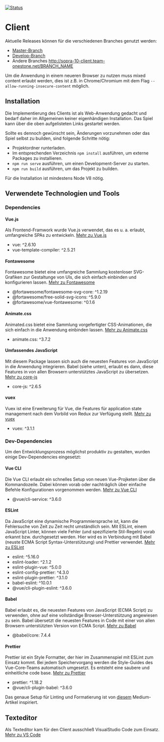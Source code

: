 [![Status](https://travis-ci.org/SoPra-Team-10/Client.svg?branch=master)](https://travis-ci.org/SoPra-Team-10/Client)
# Client
Aktuelle Releases können für die verschiedenen Branches genutzt werden:
 * [Master-Branch](http://sopra-10-client.team-onestone.net/)
 * [Develop-Branch](http://sopra-10-client.team-onestone.net/Develop/)
 * Andere Branches http://sopra-10-client.team-onestone.net/BRANCH_NAME


Um die Anwendung in einem neueren Browser zu nutzen muss mixed content erlaubt werden, dies ist z.B. in Chrome/Chromium mit dem Flag `--allow-running-insecure-content` möglich.


## Installation

Die Implementierung des Clients ist als Web-Anwendung gedacht und bedarf daher im Allgemeinen keiner eigenhändigen Installation. Das Spiel kann über die oben aufgelisteten Links gestartet werden.

Sollte es dennoch gewünscht sein, Änderungen vorzunehmen oder das Spiel selbst zu builden, sind folgende Schritte nötig:

- Projektordner runterladen.
- Im entsprechenden Verzeichnis `npm install` ausführen, um externe Packages zu installieren.
- `npm run serve` ausführen, um einen Development-Server zu starten.
- `npm run build` ausführen, um das Projekt zu builden.

Für die Installation ist mindestens Node V8 nötig.

## Verwendete Technologien und Tools

### Dependencies

#### Vue.js
Als Frontend-Framwork wurde Vue.js verwendet, das es u. a. erlaubt, umfangreiche SPAs zu entwickeln.
[Mehr zu Vue.js](https://vuejs.org/)
- vue: ^2.6.10
- vue-template-compiler: ^2.5.21


#### Fontawesome
Fontawesome bietet eine umfangreiche Sammlung kostenloser SVG-Grafiken zur Gestaltunge von UIs, die sich einfach einbinden und konfigurieren lassen.
[Mehr zu Fontawesome](https://fontawesome.com/)
- @fortawesome/fontawesome-svg-core: ^1.2.19
- @fortawesome/free-solid-svg-icons: ^5.9.0
- @fortawesome/vue-fontawesome: ^0.1.6

#### Animate.css
Animated.css bietet eine Sammlung vorgefertigter CSS-Animationen, die sich einfach in die Anwendung einbinden lassen.
[Mehr zu Animate.css](https://daneden.github.io/animate.css/)
- animate.css: ^3.7.2

#### Umfassendes JavaScript
Mit diesem Package lassen sich auch die neuesten Features von JavaScript in die Anwendung integrieren. Babel (siehe unten), erlaubt es dann, diese Features in von allen Browsern unterstütztes JavaScript zu übersetzen.
[Mehr zu core-js](https://www.npmjs.com/package/core-js)
- core-js: ^2.6.5

#### vuex
Vuex ist eine Erweiterung für Vue, die Features für application state management nach dem Vorbild von Redux zur Verfügung stellt.
[Mehr zu vuex](https://vuex.vuejs.org/)
- vuex: ^3.1.1

### Dev-Dependencies

Um den Entwicklungsprozess möglichst produktiv zu gestalten, wurden einige Dev-Dependencies eingesetzt:

#### Vue CLI
Die Vue CLI erlaubt ein schnelles Setup von neuen Vue-Projketen über die Kommandozeile. Dabei können vorab oder nachträglich über einfache Befehle Konfigurationen vorgenommen werden.
[Mehr zu Vue CLI](https://cli.vuejs.org/)
- @vue/cli-service: ^3.6.0

#### ESLint
Da JavaScript eine dynamische Programmiersprache ist, kann die Fehlersuche von Zeit zu Zeit recht umständlich sein.
Mit ESLint, einem JavaScript Linter, können viele Fehler (und spezifizierte Stil-Regeln) vorab erkannt bzw. durchgesetzt werden. Hier wird es in Verbindung mit Babel (neuste ECMA Script Syntax-Unterstützung) und Prettier verwendet.
[Mehr zu ESLint](https://eslint.org/)

- eslint: ^5.16.0
- eslint-loader: ^2.1.2
- eslint-plugin-vue: ^5.0.0
- eslint-config-prettier: ^4.3.0
- eslint-plugin-prettier: ^3.1.0
- babel-eslint: ^10.0.1
- @vue/cli-plugin-eslint: ^3.6.0

#### Babel
Babel erlaubt es, die neuesten Features von JavaScript (ECMA Script) zu verwenden, ohne auf eine vollständige Browser-Unterstützung angewiesen zu sein. Babel übersetzt die neuesten Features in Code mit einer von allen Browsern unterstützten Version von ECMA Script.
[Mehr zu Babel](https://babeljs.io/)
- @babel/core: 7.4.4

#### Prettier
Prettier ist ein Style Formatter, der hier im Zusammenspiel mit ESLint zum Einsatz kommt. Bei jedem Speichervorgang werden die Style-Guides des Vue-Core-Teams automatisch umgesetzt. Es entsteht eine saubere und einheitliche code base.
[Mehr zu Prettier](https://prettier.io/)
- prettier: ^1.18.2
- @vue/cli-plugin-babel: ^3.6.0

Das genaue Setup für Linting und Formatierung ist von [diesem](https://medium.com/@gogl.alex/how-to-properly-set-up-eslint-with-prettier-for-vue-or-nuxt-in-vscode-e42532099a9c) Medium-Artikel inspiriert.


## Texteditor

Als Texteditor kam für den Client ausschließ VisualStudio Code zum Einsatz.
[Mehr zu VS Code](https://code.visualstudio.com/)


  
